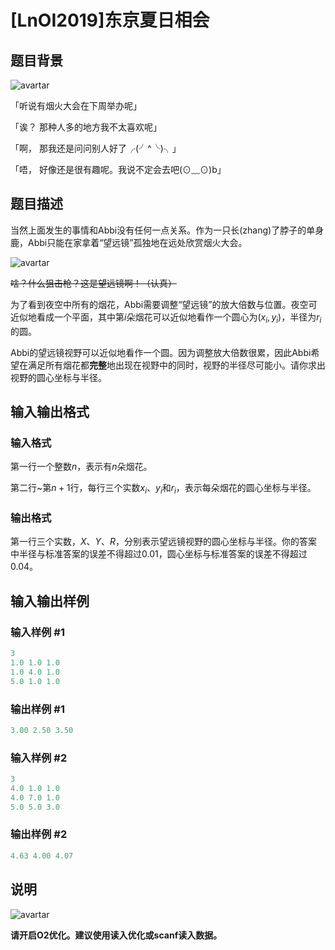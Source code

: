 # [LnOI2019]东京夏日相会

## 题目背景

![avartar](https://cdn.luogu.com.cn/upload/pic/52827.png)

「听说有烟火大会在下周举办呢」

「诶？ 那种人多的地方我不太喜欢呢」

「啊， 那我还是问问别人好了╭(╯^╰)╮」

「唔， 好像还是很有趣呢。我说不定会去吧(⊙﹏⊙)b」

## 题目描述

当然上面发生的事情和Abbi没有任何一点关系。作为一只长(zhang)了脖子的单身鹿，Abbi只能在家拿着“望远镜”孤独地在远处欣赏烟火大会。

![avartar](https://cdn.luogu.com.cn/upload/pic/52828.png)

~~啥？什么狙击枪？这是望远镜啊！（认真）~~

为了看到夜空中所有的烟花，Abbi需要调整“望远镜”的放大倍数与位置。夜空可近似地看成一个平面，其中第$i$朵烟花可以近似地看作一个圆心为$(x_i,y_i)$，半径为$r_i$的圆。

Abbi的望远镜视野可以近似地看作一个圆。因为调整放大倍数很累，因此Abbi希望在满足所有烟花都**完整**地出现在视野中的同时，视野的半径尽可能小。请你求出视野的圆心坐标与半径。

## 输入输出格式

### 输入格式

第一行一个整数$n$，表示有$n$朵烟花。

第二行~第$n+1$行，每行三个实数$x_i$、$y_i$和$r_i$，表示每朵烟花的圆心坐标与半径。

### 输出格式

第一行三个实数，$X$、$Y$、$R$，分别表示望远镜视野的圆心坐标与半径。你的答案中半径与标准答案的误差不得超过$0.01$，圆心坐标与标准答案的误差不得超过$0.04$。

## 输入输出样例

### 输入样例 #1

```cpp
3
1.0 1.0 1.0
1.0 4.0 1.0
5.0 1.0 1.0
```


### 输出样例 #1

```cpp
3.00 2.50 3.50
```


### 输入样例 #2

```cpp
3
4.0 1.0 1.0
4.0 7.0 1.0
5.0 5.0 3.0
```


### 输出样例 #2

```cpp
4.63 4.00 4.07
```


## 说明

![avartar](https://cdn.luogu.com.cn/upload/pic/52900.png)

**请开启O2优化。建议使用读入优化或scanf读入数据。**


